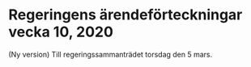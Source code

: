 # Regeringens ärendeförteckningar vecka 10, 2020

(Ny version) Till regeringssammanträdet torsdag den 5 mars.
